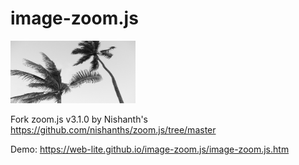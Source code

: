 # image-zoom.js
<img src="/img/trees.jpg" width="200px" height="100px" alt="Zoom.js">

Fork zoom.js v3.1.0  by Nishanth's https://github.com/nishanths/zoom.js/tree/master

Demo: https://web-lite.github.io/image-zoom.js/image-zoom.js.htm
